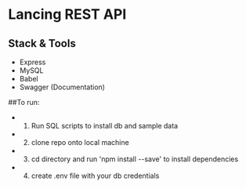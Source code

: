 # Lancing REST API 

## Stack & Tools
* Express
* MySQL
* Babel
* Swagger (Documentation)

##To run:
   * 1. Run SQL scripts to install db and sample data 
   * 2. clone repo onto local machine
   * 3. cd directory and run 'npm install --save' to install dependencies
   * 4. create .env file with your db credentials



